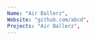 ```yaml
--- 
Name: "Air Ballerz", 
Website: "github.com/abcd", 
Projects: "Air Ballerz",
--- 
```

<!--lang:en--> 

<!--lang:es--] 

<!--lang:de--] 

<!--lang:fr--] 

<!--lang:pl--] 

<!--lang:uk--] 

[!--lang:*--> 